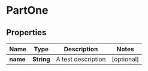 # PartOne

## Properties
Name | Type | Description | Notes
------------ | ------------- | ------------- | -------------
**name** | **String** | A test description |  [optional]
